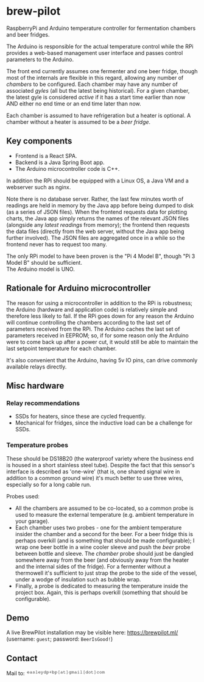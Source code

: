 # brew-pilot

RaspberryPi and Arduino temperature controller for fermentation chambers and beer fridges.

The Arduino is responsible for the actual temperature control while the RPi provides a web-based management user interface and passes control parameters to the Arduino.

The front end currently assumes one fermenter and one beer fridge, though most of the internals are flexible in this regard, allowing any number of _chambers_ to be configured. Each chamber may have any number of associated _gyles_ (all but the latest being historical). For a given chamber, the latest gyle is considered _active_ if it has a start time earlier than now AND either no end time or an end time later than now.

Each chamber is assumed to have refrigeration but a heater is optional. A chamber without a heater is assumed to be a _beer fridge_.

## Key components

- Frontend is a React SPA.
- Backend is a Java Spring Boot app.
- The Arduino microcontroller code is C++.

In addition the RPi should be equipped with a Linux OS, a Java VM and a webserver such as nginx.

Note there is no database server. Rather, the last few minutes worth of readings are held in memory by the Java app before being dumped to disk (as a series of JSON files). When the frontend requests data for plotting charts, the Java app simply returns the names of the relevant JSON files (alongside any _latest readings_ from memory); the frontend then requests the data files (directly from the web server, without the Java app being further involved). The JSON files are aggregated once in a while so the frontend never has to request too many.

The only RPi model to have been proven is the "Pi 4 Model B", though "Pi 3 Model B" should be sufficient.<br>
The Arduino model is UNO.

## Rationale for Arduino microcontroller

The reason for using a microcontroller in addition to the RPi is robustness; the Arduino (hardware and application code) is relatively simple and therefore less likely to fail. If the RPi goes down for any reason the Arduino will continue controlling the chambers according to the last set of parameters received from the RPi. The Arduino caches the last set of parameters received in EEPROM; so, if for some reason only the Arduino were to come back up after a power cut, it would still be able to maintain the last setpoint temperature for each chamber.

It's also convenient that the Arduino, having 5v IO pins, can drive commonly available relays directly.

## Misc hardware

### Relay recommendations

- SSDs for heaters, since these are cycled frequently.
- Mechanical for fridges, since the inductive load can be a challenge for SSDs.

### Temperature probes

These should be DS18B20 (the waterproof variety where the business end is housed in a short stainless steel tube). Despite the fact that this sensor's interface is described as 'one-wire' (that is, one shared signal wire in addition to a common ground wire) it's much better to use three wires, especially so for a long cable run.

Probes used:

- All the chambers are assumed to be co-located, so a common probe is used to measure the external temperature (e.g. ambient temperature in your garage).
- Each chamber uses two probes - one for the ambient temperature insider the chamber and a second for the beer. For a beer fridge this is perhaps overkill (and is something that should be made configurable); I wrap one beer bottle in a wine cooler sleeve and push the _beer_ probe between bottle and sleeve. The _chamber_ probe should just be dangled somewhere away from the beer (and obviously away from the heater and the internal sides of the fridge). For a fermenter without a thermowell it's sufficient to just strap the probe to the side of the vessel, under a wodge of insulation such as bubble wrap.
- Finally, a probe is dedicated to measuring the temperature inside the project box. Again, this is perhaps overkill (something that should be configurable).

## Demo

A live BrewPilot installation may be visible here: https://brewpilot.ml/ (username: `guest`; password: `BeerIsGood!`)

## Contact

Mail to: ![mailto](README.resources/email-address-image.gif)
